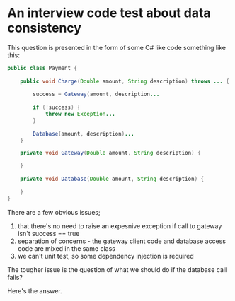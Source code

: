 # An interview code test about data consistency
This question is presented in the form of some C# like code something like this:

```java
public class Payment {
    
    public void Charge(Double amount, String description) throws ... {
        
        success = Gateway(amount, description...
        
        if (!success) {
            throw new Exception...
        }
        
        Database(amount, description)...
    }

    private void Gateway(Double amount, String description) {

    }
    
    private void Database(Double amount, String description) {
        
    }
}
```
There are a few obvious issues;
1. that there's no need to raise an expesnive exception if call to gateway isn't success == true
2. separation of concerns - the gateway client code and database access code are mixed in the same class
3. we can't unit test, so some dependency injection is required

The tougher issue is the question of what we should do if the database call fails?

Here's the answer.
